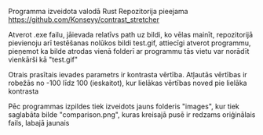 Programma izveidota valodā Rust
Repozitorija pieejama https://github.com/Konseyy/contrast_stretcher

Atverot .exe failu, jāievada relatīvs path uz bildi, ko vēlas mainīt, repozitorijā pievienoju arī
testēšanas nolūkos bildi test.gif, attiecīgi atverot programmu, pieņemot ka bilde atrodas vienā folderī ar programmu
tās vietu var norādīt vienkārši kā "test.gif"

Otrais prasītais ievades parametrs ir kontrasta vērtība. Atļautās vērtības ir robežās no -100 līdz 100 (ieskaitot), kur lielākas vērtības noved pie lielāka kontrasta

Pēc programmas izpildes tiek izveidots jauns folderis "images", kur tiek saglabāta bilde "comparison.png", kuras kreisajā pusē ir redzams oriģinālais fails, labajā jaunais